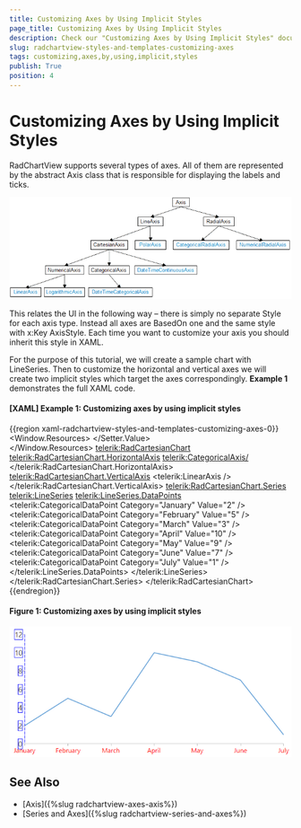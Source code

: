 ```yaml
---
title: Customizing Axes by Using Implicit Styles
page_title: Customizing Axes by Using Implicit Styles
description: Check our "Customizing Axes by Using Implicit Styles" documentation article for the RadChartView WPF control.
slug: radchartview-styles-and-templates-customizing-axes
tags: customizing,axes,by,using,implicit,styles
publish: True
position: 4
---
```


# Customizing Axes by Using Implicit Styles

RadChartView supports several types of axes. All of them are represented by the abstract Axis class that is responsible for displaying the labels and ticks.

![radchartview-styles-and-templates-customizing-axes](images/radchartview-styles-and-templates-customizing-axes.png)

This relates the UI in the following way – there is simply no separate Style for each axis type. Instead all axes are BasedOn one and the same style with x:Key AxisStyle. Each time you want to customize your axis you should inherit this style in XAML. 

For the purpose of this tutorial, we will create a sample chart with LineSeries. Then to customize the horizontal and vertical axes we will create two implicit styles which target the axes correspondingly. __Example 1__ demonstrates the full XAML code.

#### __[XAML] Example 1: Customizing axes by using implicit styles__	
{{region xaml-radchartview-styles-and-templates-customizing-axes-0}}
	<Window.Resources>
		<Style TargetType="telerik:CategoricalAxis" BasedOn="{StaticResource AxisStyle}">         
			<Setter Property="FontSize" Value="16" />
			<Setter Property="LabelStyle">
				<Setter.Value>
					<Style TargetType="TextBlock">
						<Setter Property="Foreground" Value="Red"/>
					</Style>
				</Setter.Value>
			</Setter>
		</Style>        
		<Style TargetType="telerik:LinearAxis" BasedOn="{StaticResource AxisStyle}">
			<Setter Property="FontSize" Value="18" />
			<Setter Property="LineStroke" Value="Blue" />
			<Setter Property="LineDashArray" Value="8 2" />
			<Setter Property="LabelTemplate">
				<Setter.Value>
					<DataTemplate>
						<Border BorderBrush="Blue" BorderThickness="1">
							<TextBlock Text="{Binding }"/>
						</Border>
					</DataTemplate>
				</Setter.Value>
			</Setter>
		</Style>
	</Window.Resources>
	<Grid>
		<telerik:RadCartesianChart>
			<telerik:RadCartesianChart.HorizontalAxis>
				<telerik:CategoricalAxis/>
			</telerik:RadCartesianChart.HorizontalAxis>
			<telerik:RadCartesianChart.VerticalAxis>
				<telerik:LinearAxis />
			</telerik:RadCartesianChart.VerticalAxis>
			<telerik:RadCartesianChart.Series>
				<telerik:LineSeries>
					<telerik:LineSeries.DataPoints>
						<telerik:CategoricalDataPoint Category="January" Value="2" />
						<telerik:CategoricalDataPoint Category="February" Value="5" />
						<telerik:CategoricalDataPoint Category="March" Value="3" />
						<telerik:CategoricalDataPoint Category="April" Value="10" />
						<telerik:CategoricalDataPoint Category="May" Value="9" />
						<telerik:CategoricalDataPoint Category="June" Value="7" />
						<telerik:CategoricalDataPoint Category="July" Value="1" />
					</telerik:LineSeries.DataPoints>
				</telerik:LineSeries>
			</telerik:RadCartesianChart.Series>
		</telerik:RadCartesianChart>
	</Grid>
{{endregion}}

#### __Figure 1: Customizing axes by using implicit styles__
![Customizing axes by using implicit styles](images/radchartview-styles-and-templates-customizing-axes-0.png)

## See Also
 * [Axis]({%slug radchartview-axes-axis%})
 * [Series and Axes]({%slug radchartview-series-and-axes%})
